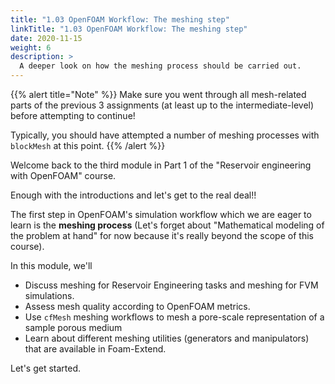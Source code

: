 ```yaml
---
title: "1.03 OpenFOAM Workflow: The meshing step"
linkTitle: "1.03 OpenFOAM Workflow: The meshing step"
date: 2020-11-15
weight: 6
description: >
  A deeper look on how the meshing process should be carried out.
---
```


{{% alert title="Note" %}}
Make sure you went through all mesh-related parts of the previous 3 assignments
(at least up to the intermediate-level) before attempting to continue!

Typically, you should have attempted a number of meshing processes with
`blockMesh` at this point.
{{% /alert %}}

Welcome back to the third module in Part 1 of the "Reservoir engineering with
OpenFOAM" course.

Enough with the introductions and let's get to the real deal!!

The first step in OpenFOAM's simulation workflow which we are eager to learn is
the __meshing process__ (Let's forget about "Mathematical modeling of the
problem at hand" for now because it's really beyond the scope of this course).

In this module, we'll

- Discuss meshing for Reservoir Engineering tasks and meshing for FVM simulations.
- Assess mesh quality according to OpenFOAM metrics.
- Use `cfMesh` meshing workflows to mesh a pore-scale representation of a sample porous medium
- Learn about different meshing utilities (generators and manipulators) that are available in 
  Foam-Extend.

Let's get started.
